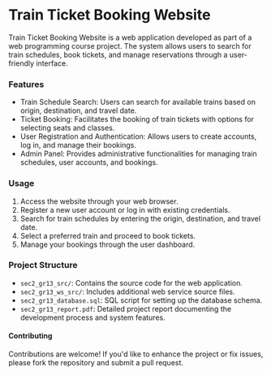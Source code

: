 # Train Ticket Booking Website

Train Ticket Booking Website is a web application developed as part of a web programming course project. The system allows users to search for train schedules, book tickets, and manage reservations through a user-friendly interface.

### Features
- Train Schedule Search: Users can search for available trains based on origin, destination, and travel date.
- Ticket Booking: Facilitates the booking of train tickets with options for selecting seats and classes.
- User Registration and Authentication: Allows users to create accounts, log in, and manage their bookings.
- Admin Panel: Provides administrative functionalities for managing train schedules, user accounts, and bookings.

### Usage
1. Access the website through your web browser.
2. Register a new user account or log in with existing credentials.
3. Search for train schedules by entering the origin, destination, and travel date.
4. Select a preferred train and proceed to book tickets.
5. Manage your bookings through the user dashboard.

### Project Structure
- ```sec2_gr13_src/```: Contains the source code for the web application.
- ```sec2_gr13_ws_src/```: Includes additional web service source files.
- ```sec2_gr13_database.sql```: SQL script for setting up the database schema.
- ```sec2_gr13_report.pdf```: Detailed project report documenting the development process and system features.

#### Contributing
Contributions are welcome! If you'd like to enhance the project or fix issues, please fork the repository and submit a pull request.

